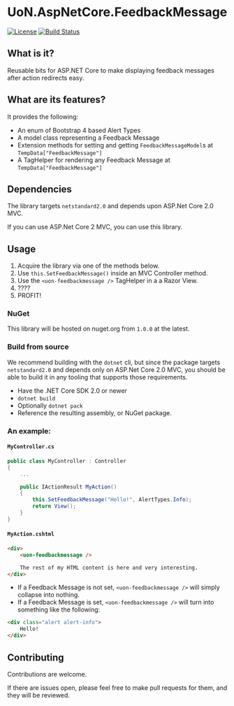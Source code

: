 # UoN.AspNetCore.FeedbackMessage

[![License](https://img.shields.io/badge/licence-MIT-blue.svg)](https://opensource.org/licenses/MIT)
[![Build Status](https://travis-ci.org/UniversityOfNottingham/UoN.AspNetCore.FeedbackMessage.svg?branch=develop)](https://travis-ci.org/UniversityOfNottingham/UoN.AspNetCore.FeedbackMessage)

## What is it?

Reusable bits for ASP.NET Core to make displaying feedback messages after action redirects easy.

## What are its features?

It provides the following:

- An enum of Bootstrap 4 based Alert Types
- A model class representing a Feedback Message
- Extension methods for setting and getting `FeedbackMessageModel`s at `TempData["FeedbackMessage"]`
- A TagHelper for rendering any Feedback Message at `TempData["FeedbackMessage"]`

## Dependencies

The library targets `netstandard2.0` and depends upon ASP.Net Core 2.0 MVC.

If you can use ASP.Net Core 2 MVC, you can use this library.

## Usage

1. Acquire the library via one of the methods below.
1. Use `this.SetFeedbackMessage()` inside an MVC Controller method.
1. Use the `<uon-feedbackmessage />` TagHelper in a a Razor View.
1. ????
1. PROFIT!

### NuGet

This library will be hosted on nuget.org from `1.0.0` at the latest.

### Build from source

We recommend building with the `dotnet` cli, but since the package targets `netstandard2.0` and depends only on ASP.Net Core 2.0 MVC, you should be able to build it in any tooling that supports those requirements.

- Have the .NET Core SDK 2.0 or newer
- `dotnet build`
- Optionally `dotnet pack`
- Reference the resulting assembly, or NuGet package.

### An example:

#### `MyController.cs`

``` csharp
public class MyController : Controller
{
    ...

    public IActionResult MyAction()
    {
        this.SetFeedbackMessage("Hello!", AlertTypes.Info);
        return View();
    }
}
```

#### `MyAction.cshtml`

``` html
<div>
    <uon-feedbackmessage />

    The rest of my HTML content is here and very interesting.
</div>
```

- If a Feedback Message is not set, `<uon-feedbackmessage />` will simply collapse into nothing.
- If a Feedback Message is set, `<uon-feedbackmessage />` will turn into something like the following:

``` html
<div class="alert alert-info">
    Hello!
</div>
```

## Contributing

Contributions are welcome.

If there are issues open, please feel free to make pull requests for them, and they will be reviewed.
